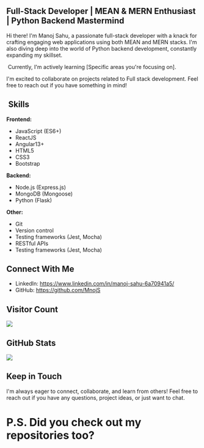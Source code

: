 ##  Full-Stack Developer | MEAN & MERN Enthusiast | Python Backend Mastermind

 Hi there! I'm Manoj Sahu, a passionate full-stack developer with a knack for crafting engaging web applications using both MEAN and MERN stacks. I'm also diving deep into the world of Python backend development, constantly expanding my skillset.

‍ Currently, I'm actively learning [Specific areas you're focusing on].

 I'm excited to collaborate on projects related to Full stack development. Feel free to reach out if you have something in mind!

## ️ Skills

**Frontend:**

- JavaScript (ES6+)
- ReactJS
- Angular13+
- HTML5
- CSS3
- Bootstrap

**Backend:**

- Node.js (Express.js)
- MongoDB (Mongoose)
- Python (Flask)

**Other:**

- Git
- Version control
- Testing frameworks (Jest, Mocha)
- RESTful APIs
- Testing frameworks (Jest, Mocha)

##  Connect With Me

- LinkedIn: https://www.linkedin.com/in/manoj-sahu-6a70941a5/
- GitHub: https://github.com/MnojS

##  Visitor Count

<img src="https://profile-counter.glitch.me/Manoj Sahu/count.svg" align="center"></img>

##  GitHub Stats

<img align="center" src="https://github-readme-stats.vercel.app/api/top-langs/?username=MnojS&theme=radical&hide_langs_below=1" />

##  Keep in Touch

I'm always eager to connect, collaborate, and learn from others! Feel free to reach out if you have any questions, project ideas, or just want to chat.

# P.S. Did you check out my repositories too?
